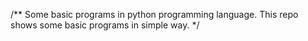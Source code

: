/**
Some basic programs in python programming language.
This repo shows some basic programs in simple way.
*/
